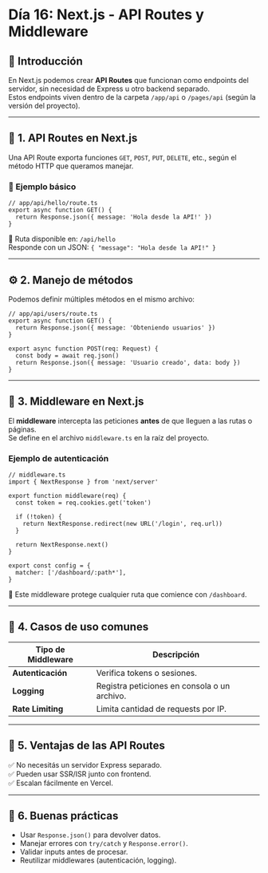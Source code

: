 # Día 16: Next.js - API Routes y Middleware

## 🧩 Introducción
En Next.js podemos crear **API Routes** que funcionan como endpoints del servidor, sin necesidad de Express u otro backend separado.  
Estos endpoints viven dentro de la carpeta `/app/api` o `/pages/api` (según la versión del proyecto).

---

## 🚀 1. API Routes en Next.js

Una API Route exporta funciones `GET`, `POST`, `PUT`, `DELETE`, etc., según el método HTTP que queramos manejar.

### 📘 Ejemplo básico
```tsx
// app/api/hello/route.ts
export async function GET() {
  return Response.json({ message: 'Hola desde la API!' })
}
```

📍 Ruta disponible en: `/api/hello`  
Responde con un JSON: `{ "message": "Hola desde la API!" }`

---

## ⚙️ 2. Manejo de métodos

Podemos definir múltiples métodos en el mismo archivo:

```tsx
// app/api/users/route.ts
export async function GET() {
  return Response.json({ message: 'Obteniendo usuarios' })
}

export async function POST(req: Request) {
  const body = await req.json()
  return Response.json({ message: 'Usuario creado', data: body })
}
```

---

## 🔐 3. Middleware en Next.js

El **middleware** intercepta las peticiones **antes** de que lleguen a las rutas o páginas.  
Se define en el archivo `middleware.ts` en la raíz del proyecto.

### Ejemplo de autenticación
```tsx
// middleware.ts
import { NextResponse } from 'next/server'

export function middleware(req) {
  const token = req.cookies.get('token')

  if (!token) {
    return NextResponse.redirect(new URL('/login', req.url))
  }

  return NextResponse.next()
}

export const config = {
  matcher: ['/dashboard/:path*'],
}
```

📍 Este middleware protege cualquier ruta que comience con `/dashboard`.

---

## 🧠 4. Casos de uso comunes

| Tipo de Middleware | Descripción |
|---------------------|--------------|
| **Autenticación** | Verifica tokens o sesiones. |
| **Logging** | Registra peticiones en consola o un archivo. |
| **Rate Limiting** | Limita cantidad de requests por IP. |

---

## 🧰 5. Ventajas de las API Routes
✅ No necesitás un servidor Express separado.  
✅ Pueden usar SSR/ISR junto con frontend.  
✅ Escalan fácilmente en Vercel.  

---

## 🧩 6. Buenas prácticas
- Usar `Response.json()` para devolver datos.
- Manejar errores con `try/catch` y `Response.error()`.
- Validar inputs antes de procesar.
- Reutilizar middlewares (autenticación, logging).


